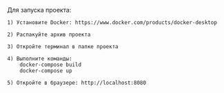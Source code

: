Для запуска проекта:

	1) Установите Docker: https://www.docker.com/products/docker-desktop

	2) Распакуйте архив проекта

	3) Откройте терминал в папке проекта

	4) Выполните команды:
	    docker-compose build
	    docker-compose up

	5) Откройте в браузере: http://localhost:8080